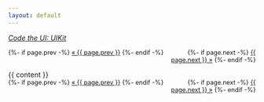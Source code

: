 ```yaml
---
layout: default
---
```


<em><a href="/">Code the UI: UIKit</a></em>

<div style="margin: 1em 0 1em 0">
<div align="left" style="float: left; font-size: 0.9em;">
    {%- if page.prev -%}
    <a href="{{ page.prevurl }}">« {{ page.prev }}</a>
    {%- endif -%}
</div>
<div align="right" style="font-size: 0.9em;">
    {%- if page.next -%}
    <a href="{{ page.nexturl }}">{{ page.next }} »</a>
    {%- endif -%}
</div>
</div>

<article class="post">
  <div class="post-content">
    {{ content }}
  </div>
</article>

<div style="margin-bottom: 1em">
<div align="left" style="float: left; font-size: 0.9em;">
    {%- if page.prev -%}
    <a href="{{ page.prevurl }}">« {{ page.prev }}</a>
    {%- endif -%}
</div>
<div align="right" style="font-size: 0.9em;">
    {%- if page.next -%}
    <a href="{{ page.nexturl }}">{{ page.next }} »</a>
    {%- endif -%}
</div>
</div>


